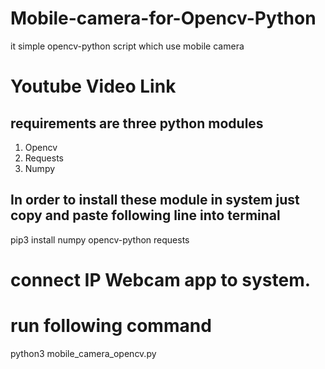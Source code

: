 # Mobile-camera-for-Opencv-Python
it simple opencv-python script which use mobile camera 

# Youtube Video Link

## requirements are three python modules
1. Opencv
2. Requests
3. Numpy


## In order to install these module in system just copy and paste following line into terminal

pip3 install numpy opencv-python requests

# connect IP Webcam app to system. 

# run following command

python3 mobile_camera_opencv.py


